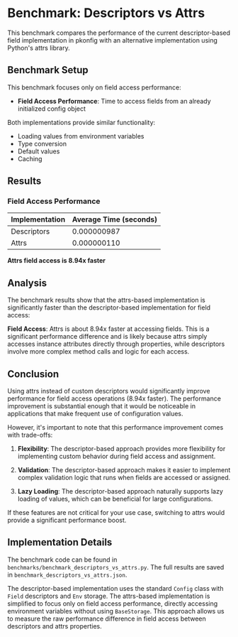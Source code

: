 # Benchmark: Descriptors vs Attrs

This benchmark compares the performance of the current descriptor-based field implementation in pkonfig with an alternative implementation using Python's attrs library.

## Benchmark Setup

This benchmark focuses only on field access performance:

- **Field Access Performance**: Time to access fields from an already initialized config object

Both implementations provide similar functionality:
- Loading values from environment variables
- Type conversion
- Default values
- Caching

## Results

### Field Access Performance

| Implementation | Average Time (seconds) |
|----------------|------------------------|
| Descriptors    | 0.000000987            |
| Attrs          | 0.000000110            |

**Attrs field access is 8.94x faster**

## Analysis

The benchmark results show that the attrs-based implementation is significantly faster than the descriptor-based implementation for field access:

**Field Access**: Attrs is about 8.94x faster at accessing fields. This is a significant performance difference and is likely because attrs simply accesses instance attributes directly through properties, while descriptors involve more complex method calls and logic for each access.

## Conclusion

Using attrs instead of custom descriptors would significantly improve performance for field access operations (8.94x faster). The performance improvement is substantial enough that it would be noticeable in applications that make frequent use of configuration values.

However, it's important to note that this performance improvement comes with trade-offs:

1. **Flexibility**: The descriptor-based approach provides more flexibility for implementing custom behavior during field access and assignment.

2. **Validation**: The descriptor-based approach makes it easier to implement complex validation logic that runs when fields are accessed or assigned.

3. **Lazy Loading**: The descriptor-based approach naturally supports lazy loading of values, which can be beneficial for large configurations.

If these features are not critical for your use case, switching to attrs would provide a significant performance boost.

## Implementation Details

The benchmark code can be found in `benchmarks/benchmark_descriptors_vs_attrs.py`. The full results are saved in `benchmark_descriptors_vs_attrs.json`.

The descriptor-based implementation uses the standard `Config` class with `Field` descriptors and `Env` storage. The attrs-based implementation is simplified to focus only on field access performance, directly accessing environment variables without using `BaseStorage`. This approach allows us to measure the raw performance difference in field access between descriptors and attrs properties.
